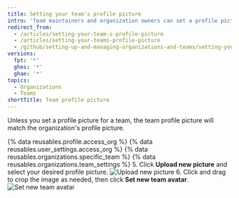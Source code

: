 ```yaml
---
title: Setting your team's profile picture
intro: 'Team maintainers and organization owners can set a profile picture for a team, which is displayed on the team''s page.'
redirect_from:
  - /articles/setting-your-team-s-profile-picture
  - /articles/setting-your-teams-profile-picture
  - /github/setting-up-and-managing-organizations-and-teams/setting-your-teams-profile-picture
versions:
  fpt: '*'
  ghes: '*'
  ghae: '*'
topics:
  - Organizations
  - Teams
shortTitle: Team profile picture
---
```

Unless you set a profile picture for a team, the team profile picture will match the organization's profile picture.

{% data reusables.profile.access_org %}
{% data reusables.user_settings.access_org %}
{% data reusables.organizations.specific_team %}
{% data reusables.organizations.team_settings %}
5. Click **Upload new picture** and select your desired profile picture.
![Upload new picture](/assets/images/help/teams/org-team-profile-picture-upload.png)
6. Click and drag to crop the image as needed, then click **Set new team avatar**.
![Set new team avatar](/assets/images/help/teams/org-team-set-new-team-avatar.png)
